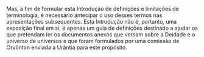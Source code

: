 ﻿Mas, a fim de formular esta Introdução de definições e limitações de terminologia, é necessário antecipar o uso desses termos nas apresentações subsequentes. Esta Introdução não é, portanto, uma exposição final em si; é apenas um guia de definições destinado a ajudar os que pretendam ler os documentos anexos que versam sobre a Deidade e o universo de universos e que foram formulados por uma comissão de Orvônton enviada a Urântia para este propósito.